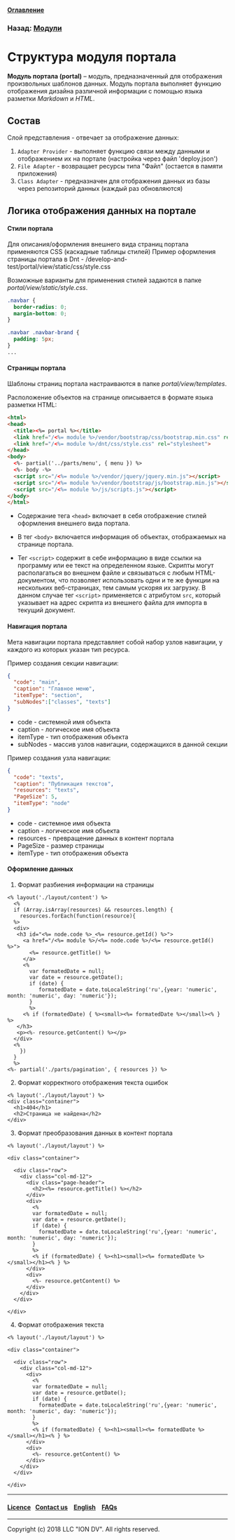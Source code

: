#### [Оглавление](/docs/ru/index.md)

### Назад: [Модули](/docs/ru/3_modules_description/modules.md)

# Структура модуля портала

**Модуль портала (portal)** – модуль, предназначенный для отображения произвольных шаблонов данных. Модуль портала выполняет функцию отображения дизайна различной информации с помощью языка разметки *Markdown* и *HTML*.


## Состав
Слой представления - отвечает за отображение данных:

1. `Adapter Provider` - выполняет функцию связи между данными и отображением их на портале (настройка через файл 'deploy.json')
2. `File Adapter` - возвращает ресурсы типа "Файл" (остается в памяти приложения)
3. `Class Adapter` - предназначен для отображения данных из базы через репозиторий данных (каждый раз обновляются)

## Логика отображения данных на портале

#### Стили портала

Для описания/оформления внешнего вида страниц портала применяются CSS (каскадные таблицы стилей)
Пример оформления страницы портала в Dnt - /develop-and-test/portal/view/static/css/style.css

Возможные варианты для применения стилей задаются в папке *portal/view/static/style.css*.

```css
.navbar {
  border-radius: 0;
  margin-bottom: 0;
}

.navbar .navbar-brand {
  padding: 5px;
}
...
```

#### Страницы портала

Шаблоны страниц портала настраиваются в папке *portal/view/templates*. 

Расположение объектов на странице описывается в формате языка разметки HTML:

```html
<html>
<head>
  <title><%= portal %></title>
  <link href="/<%= module %>/vendor/bootstrap/css/bootstrap.min.css" rel="stylesheet">
  <link href="/<%= module %>/dnt/css/style.css" rel="stylesheet">
</head>
<body>
  <%- partial('../parts/menu', { menu }) %>
  <%- body -%>
  <script src="/<%= module %>/vendor/jquery/jquery.min.js"></script>
  <script src="/<%= module %>/vendor/bootstrap/js/bootstrap.min.js"></script>
  <script src="/<%= module %>/js/scripts.js"></script>
</body>
</html>
```

* Содержание тега `<head>` включает в себя отображение стилей оформления внешнего вида портала.

* В тег `<body>` включается информация об объектах, отображаемых на странице портала.

* Тег `<script>` содержит в себе информацию в виде ссылки на программу или ее текст на определенном языке. Скрипты могут располагаться во внешнем файле и связываться с любым HTML-документом, что позволяет использовать одни и те же функции на нескольких веб-страницах, тем самым ускоряя их загрузку. В данном случае тег `<script>` применяется с атрибутом `src`, который указывает на адрес скрипта из внешнего файла для импорта в текущий документ.

#### Навигация портала

Мета навигации портала представляет собой набор узлов навигации, у каждого из которых указан тип ресурса.

Пример создания секции навигации:

```json
{
  "code": "main",
  "caption": "Главное меню",
  "itemType": "section",
  "subNodes":["classes", "texts"]
}
```
* code - системной имя объекта
* caption - логическое имя объекта
* itemType - тип отображения объекта
* subNodes - массив узлов навигации, содержащихся в данной секции

Пример создания узла навигации:

```json
{
  "code": "texts",
  "caption": "Публикация текстов",
  "resources": "texts",
  "PageSize": 5,
  "itemType": "node"
}
```
* code - системное имя объекта
* caption - логическое имя объекта
* resources - превращение данных в контент портала
* PageSize - размер страницы
* itemType -  тип отображения объекта

#### Оформление данных


1. Формат разбиения информации на страницы
```
<% layout('./layout/content') %>
  <%
  if (Array.isArray(resources) && resources.length) {
    resources.forEach(function(resource){
  %>
  <div>
   <h3 id="<%= node.code %>_<%= resource.getId() %>">
     <a href="/<%= module %>/<%= node.code %>/<%= resource.getId() %>">
       <%= resource.getTitle() %>
     </a>
     <%
       var formatedDate = null;
       var date = resource.getDate();
       if (date) {
          formatedDate = date.toLocaleString('ru',{year: 'numeric', month: 'numeric', day: 'numeric'});
       }
       %>
     <% if (formatedDate) { %><small><%= formatedDate %></small><% } %>
   </h3>
   <p><%- resource.getContent() %></p>
  </div>
  <%
    })
  }
  %>
<%- partial('./parts/pagination', { resources }) %>
```

2. Формат корректного отображения текста ошибок 

```
<% layout('./layout/layout') %>
<div class="container">
  <h1>404</h1>
  <h2>Страница не найдена</h2>
</div>
```

3. Формат преобразования данных в контент портала 

```
<% layout('./layout/layout') %>

<div class="container">

  <div class="row">
    <div class="col-md-12">
      <div class="page-header">
        <h2><%= resource.getTitle() %></h2>
      </div>
      <div>
        <%
        var formatedDate = null;
        var date = resource.getDate();
        if (date) {
          formatedDate = date.toLocaleString('ru',{year: 'numeric', month: 'numeric', day: 'numeric'});
        }
        %>
        <% if (formatedDate) { %><h1><small><%= formatedDate %></small></h1><% } %>
      </div>
      <div>
        <%- resource.getContent() %>
      </div>
    </div>
  </div>

</div>
```

4. Формат отображения текста

```
<% layout('./layout/layout') %>

<div class="container">

  <div class="row">
    <div class="col-md-12">
      <div>
        <%
        var formatedDate = null;
        var date = resource.getDate();
        if (date) {
          formatedDate = date.toLocaleString('ru',{year: 'numeric', month: 'numeric', day: 'numeric'});
        }
        %>
        <% if (formatedDate) { %><h1><small><%= formatedDate %></small></h1><% } %>
      </div>
      <div>
        <%- resource.getContent() %>
      </div>
    </div>
  </div>

</div>
```

--------------------------------------------------------------------------  


 #### [Licence](/LICENCE.md)&ensp;  [Contact us](https://iondv.ru/index.html) &ensp;  [English](/docs/en/3_modules_description/portal.md) &ensp; [FAQs](/faqs.md)          



--------------------------------------------------------------------------  

Copyright (c) 2018 LLC "ION DV".
All rights reserved.